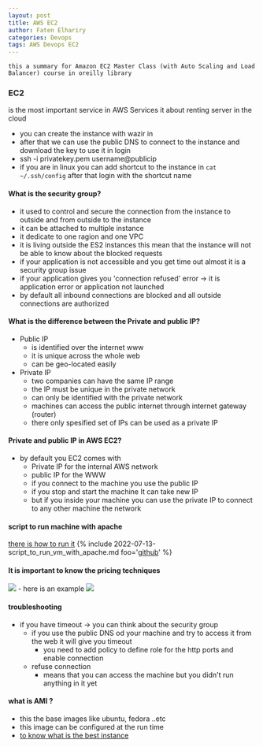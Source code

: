 ```yaml
---
layout: post
title: AWS EC2
author: Faten Elhariry
categories: Devops
tags: AWS Devops EC2
---
```

`this a summary for Amazon EC2 Master Class (with Auto Scaling and Load Balancer) course in oreilly library`

### EC2 
  is the most important service in AWS Services it about renting server in the cloud 
  - you can create the instance with wazir in 
  - after that we can use the public DNS to connect to the instance and download the key to use it in login 
  - ssh -i privatekey.pem username@publicip
  - if you are in linux you can add shortcut to the instance in `cat ~/.ssh/config` after that login with the shortcut name 

#### What is the security group? 
  - it used to control and secure the connection from the instance to outside and from outside to the instance 
  - it can be attached to multiple instance 
  - it dedicate to one ragion and one VPC 
  - it is living outside the ES2 instances this mean that the instance will not be able to know about the blocked requests 
  - if your application is not accessible and you get time out almost it is a security group issue 
  - if your application gives you 'connection refused' error &rarr; it is application error or application not launched  
  - by default all inbound connections are blocked and all outside connections are authorized 

#### What is the difference between the Private and public IP?
  - Public IP
    - is identified over the internet www
    - it is unique across the whole web 
    - can be geo-located easily 
  - Private IP 
    - two companies can have the same IP range 
    - the IP must be unique in the private network 
    - can only be identified with the private network 
    - machines can access the public internet through internet gateway (router)
    - there only spesified set of IPs can be used as a private IP 

#### Private and public IP in AWS EC2?
  - by default you EC2 comes with 
    - Private IP for the internal AWS network 
    - public IP for the WWW
    - if you connect to the machine you use the public IP 
    - if you stop and start the machine It can take new IP 
    - but if you inside your machine you can use the private IP to connect to any other machine the network 

#### script to run machine with apache 
[there is how to run it](/includes/2022/07/13/script_to_run_vm_with_apache)
{% include 2022-07-13-script_to_run_vm_with_apache.md foo='[github](https://github.com)' %}


#### It is important to know the pricing techniques 
<img src="../images/EC2_Pricing.png" />
- here is an example 
<img src="../images/pricing_example.png" />

#### troubleshooting
  - if you have timeout &rarr; you can think about the security group 
    - if you use the public DNS od your machine and try to access it from the web it will give you timeout 
      - you need to add policy to define role for the http ports and enable connection 
    - refuse connection 
      - means that you can access the machine but you didn't run anything in it yet

#### what is AMI ?
  - this the base images like ubuntu, fedora ..etc
  - this image can be configured at the run time 
  - [to know what is the best instance](https://instances.vantage.sh/)